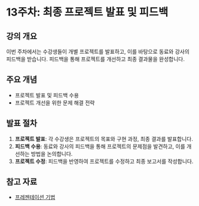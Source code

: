 # 13주차: 최종 프로젝트 발표 및 피드백

## 강의 개요
이번 주차에서는 수강생들이 개별 프로젝트를 발표하고, 이를 바탕으로 동료와 강사의 피드백을 받습니다. 피드백을 통해 프로젝트를 개선하고 최종 결과물을 완성합니다.

## 주요 개념
- 프로젝트 발표 및 피드백 수용
- 프로젝트 개선을 위한 문제 해결 전략

## 발표 절차
1. **프로젝트 발표**: 각 수강생은 프로젝트의 목표와 구현 과정, 최종 결과를 발표합니다.
2. **피드백 수용**: 동료와 강사의 피드백을 통해 프로젝트의 문제점을 발견하고, 이를 개선하는 방법을 논의합니다.
3. **프로젝트 수정**: 피드백을 반영하여 프로젝트를 수정하고 최종 보고서를 작성합니다.

## 참고 자료
- [프레젠테이션 기법](https://www.presentationzen.com/)
